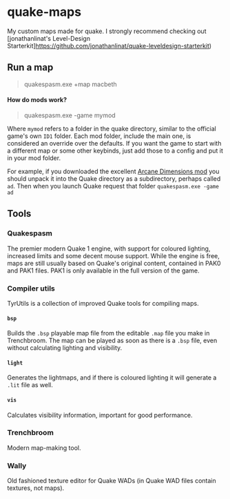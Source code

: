 # quake-maps

My custom maps made for quake. I strongly recommend checking out [jonathanlinat's Level-Design Starterkit]https://github.com/jonathanlinat/quake-leveldesign-starterkit)

## Run a map

> quakespasm.exe +map macbeth


#### How do mods work?

> quakespasm.exe -game mymod 

Where `mymod` refers to a folder in the quake directory, similar to the official game's own `ID1` folder.
Each mod folder, include the main one, is considered an override over the defaults. If you want the game to start with a different map or some other keybinds, just add those to a config and put it in your mod folder.

For example, if you downloaded the excellent [Arcane Dimensions mod](http://www.simonoc.com/pages/design/sp/ad.htm) you should unpack it into the Quake directory as a subdirectory, perhaps called `ad`. Then when you launch Quake request that folder `quakespasm.exe -game ad`

## Tools

### Quakespasm

The premier modern Quake 1 engine, with support for coloured lighting, increased limits and some decent mouse support. While the engine is free, maps are still usually based on Quake's original content, contained in PAK0 and PAK1 files. PAK1 is only available in the full version of the game.

### Compiler utils

TyrUtils is a collection of improved Quake tools for compiling maps. 

#### `bsp`

Builds the `.bsp` playable map file from the editable `.map` file you make in Trenchbroom. The map can be played as soon as there is a `.bsp` file, even without calculating lighting and visibility. 

#### `light`

Generates the lightmaps, and if there is coloured lighting it will generate a `.lit` file as well.

#### `vis`

Calculates visibility information, important for good performance.

### Trenchbroom

Modern map-making tool.

### Wally

Old fashioned texture editor for Quake WADs (in Quake WAD files contain textures, not maps).



